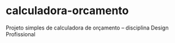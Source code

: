 # calculadora-orcamento
Projeto simples de calculadora de orçamento – disciplina Design Profissional
